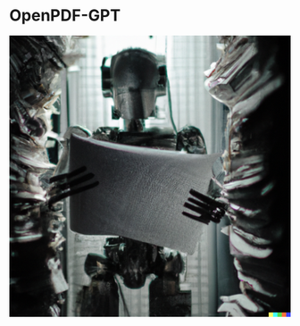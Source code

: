 # OpenPDF-GPT
<div align="center">


![Demo](https://github.com/Joseph-M-Cook/OpenPDF-GPT/blob/7f4e16b9bf1d949c4eec3a1543488c710d29d4e8/OpenPDF-GPT.png)
  </div>

